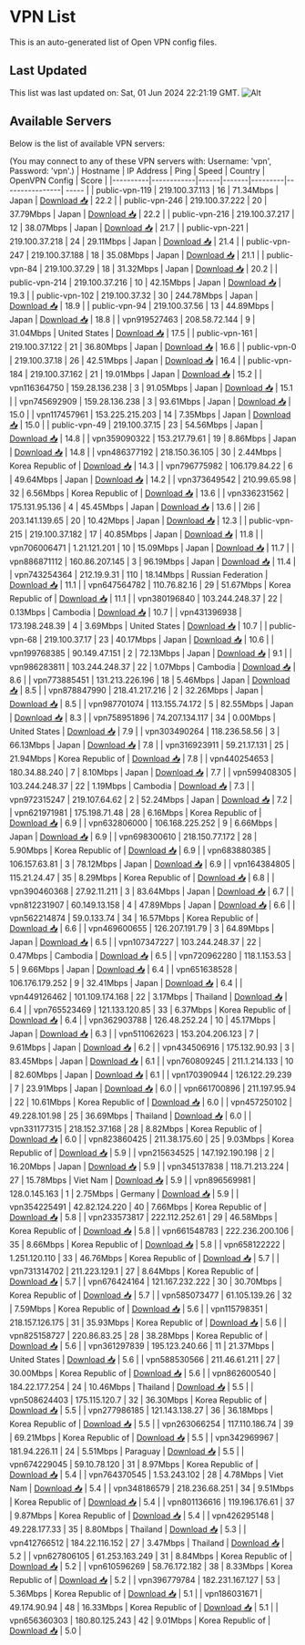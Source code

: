 # VPN List

This is an auto-generated list of Open VPN config files.

## Last Updated

This list was last updated on: Sat, 01 Jun 2024 22:21:19 GMT.
![Alt](https://repobeats.axiom.co/api/embed/186b98318ef1479477931607c1ad7d823f12451f.svg "Repobeats analytics image")

## Available Servers

Below is the list of available VPN servers:

(You may connect to any of these VPN servers with: Username: 'vpn', Password: 'vpn'.)
| Hostname | IP Address | Ping | Speed | Country | OpenVPN Config | Score |
|----------|------------|------|-------|---------|----------------| ----- |
| public-vpn-119 | 219.100.37.113 | 16 | 71.34Mbps | Japan | [Download 📥](./configs/server_0_JP.ovpn) | 22.2 |
| public-vpn-246 | 219.100.37.222 | 20 | 37.79Mbps | Japan | [Download 📥](./configs/server_1_JP.ovpn) | 22.2 |
| public-vpn-216 | 219.100.37.217 | 12 | 38.07Mbps | Japan | [Download 📥](./configs/server_2_JP.ovpn) | 21.7 |
| public-vpn-221 | 219.100.37.218 | 24 | 29.11Mbps | Japan | [Download 📥](./configs/server_3_JP.ovpn) | 21.4 |
| public-vpn-247 | 219.100.37.188 | 18 | 35.08Mbps | Japan | [Download 📥](./configs/server_4_JP.ovpn) | 21.1 |
| public-vpn-84 | 219.100.37.29 | 18 | 31.32Mbps | Japan | [Download 📥](./configs/server_5_JP.ovpn) | 20.2 |
| public-vpn-214 | 219.100.37.216 | 10 | 42.15Mbps | Japan | [Download 📥](./configs/server_6_JP.ovpn) | 19.3 |
| public-vpn-102 | 219.100.37.32 | 30 | 244.78Mbps | Japan | [Download 📥](./configs/server_7_JP.ovpn) | 18.9 |
| public-vpn-94 | 219.100.37.56 | 13 | 44.89Mbps | Japan | [Download 📥](./configs/server_8_JP.ovpn) | 18.8 |
| vpn919527463 | 208.58.72.144 | 9 | 31.04Mbps | United States | [Download 📥](./configs/server_9_US.ovpn) | 17.5 |
| public-vpn-161 | 219.100.37.122 | 21 | 36.80Mbps | Japan | [Download 📥](./configs/server_10_JP.ovpn) | 16.6 |
| public-vpn-0 | 219.100.37.18 | 26 | 42.51Mbps | Japan | [Download 📥](./configs/server_11_JP.ovpn) | 16.4 |
| public-vpn-184 | 219.100.37.162 | 21 | 19.01Mbps | Japan | [Download 📥](./configs/server_12_JP.ovpn) | 15.2 |
| vpn116364750 | 159.28.136.238 | 3 | 91.05Mbps | Japan | [Download 📥](./configs/server_13_JP.ovpn) | 15.1 |
| vpn745692909 | 159.28.136.238 | 3 | 93.61Mbps | Japan | [Download 📥](./configs/server_14_JP.ovpn) | 15.0 |
| vpn117457961 | 153.225.215.203 | 14 | 7.35Mbps | Japan | [Download 📥](./configs/server_15_JP.ovpn) | 15.0 |
| public-vpn-49 | 219.100.37.15 | 23 | 54.56Mbps | Japan | [Download 📥](./configs/server_16_JP.ovpn) | 14.8 |
| vpn359090322 | 153.217.79.61 | 19 | 8.86Mbps | Japan | [Download 📥](./configs/server_17_JP.ovpn) | 14.8 |
| vpn486377192 | 218.150.36.105 | 30 | 2.44Mbps | Korea Republic of | [Download 📥](./configs/server_18_KR.ovpn) | 14.3 |
| vpn796775982 | 106.179.84.22 | 6 | 49.64Mbps | Japan | [Download 📥](./configs/server_19_JP.ovpn) | 14.2 |
| vpn373649542 | 210.99.65.98 | 32 | 6.56Mbps | Korea Republic of | [Download 📥](./configs/server_20_KR.ovpn) | 13.6 |
| vpn336231562 | 175.131.95.136 | 4 | 45.45Mbps | Japan | [Download 📥](./configs/server_21_JP.ovpn) | 13.6 |
| 2i6 | 203.141.139.65 | 20 | 10.42Mbps | Japan | [Download 📥](./configs/server_22_JP.ovpn) | 12.3 |
| public-vpn-215 | 219.100.37.182 | 17 | 40.85Mbps | Japan | [Download 📥](./configs/server_23_JP.ovpn) | 11.8 |
| vpn706006471 | 1.21.121.201 | 10 | 15.09Mbps | Japan | [Download 📥](./configs/server_24_JP.ovpn) | 11.7 |
| vpn886871112 | 160.86.207.145 | 3 | 96.19Mbps | Japan | [Download 📥](./configs/server_25_JP.ovpn) | 11.4 |
| vpn743254364 | 212.19.9.31 | 110 | 18.14Mbps | Russian Federation | [Download 📥](./configs/server_26_RU.ovpn) | 11.1 |
| vpn647564782 | 110.76.82.16 | 29 | 51.67Mbps | Korea Republic of | [Download 📥](./configs/server_27_KR.ovpn) | 11.1 |
| vpn380196840 | 103.244.248.37 | 22 | 0.13Mbps | Cambodia | [Download 📥](./configs/server_28_KH.ovpn) | 10.7 |
| vpn431396938 | 173.198.248.39 | 4 | 3.69Mbps | United States | [Download 📥](./configs/server_29_US.ovpn) | 10.7 |
| public-vpn-68 | 219.100.37.17 | 23 | 40.17Mbps | Japan | [Download 📥](./configs/server_30_JP.ovpn) | 10.6 |
| vpn199768385 | 90.149.47.151 | 2 | 72.13Mbps | Japan | [Download 📥](./configs/server_31_JP.ovpn) | 9.1 |
| vpn986283811 | 103.244.248.37 | 22 | 1.07Mbps | Cambodia | [Download 📥](./configs/server_32_KH.ovpn) | 8.6 |
| vpn773885451 | 131.213.226.196 | 18 | 5.46Mbps | Japan | [Download 📥](./configs/server_33_JP.ovpn) | 8.5 |
| vpn878847990 | 218.41.217.216 | 2 | 32.26Mbps | Japan | [Download 📥](./configs/server_34_JP.ovpn) | 8.5 |
| vpn987701074 | 113.155.74.172 | 5 | 82.55Mbps | Japan | [Download 📥](./configs/server_35_JP.ovpn) | 8.3 |
| vpn758951896 | 74.207.134.117 | 34 | 0.00Mbps | United States | [Download 📥](./configs/server_36_US.ovpn) | 7.9 |
| vpn303490264 | 118.236.58.56 | 3 | 66.13Mbps | Japan | [Download 📥](./configs/server_37_JP.ovpn) | 7.8 |
| vpn316923911 | 59.21.17.131 | 25 | 21.94Mbps | Korea Republic of | [Download 📥](./configs/server_38_KR.ovpn) | 7.8 |
| vpn440254653 | 180.34.88.240 | 7 | 8.10Mbps | Japan | [Download 📥](./configs/server_39_JP.ovpn) | 7.7 |
| vpn599408305 | 103.244.248.37 | 22 | 1.19Mbps | Cambodia | [Download 📥](./configs/server_40_KH.ovpn) | 7.3 |
| vpn972315247 | 219.107.64.62 | 2 | 52.24Mbps | Japan | [Download 📥](./configs/server_41_JP.ovpn) | 7.2 |
| vpn621971981 | 175.198.71.48 | 28 | 6.16Mbps | Korea Republic of | [Download 📥](./configs/server_42_KR.ovpn) | 6.9 |
| vpn632806000 | 106.168.225.252 | 9 | 6.66Mbps | Japan | [Download 📥](./configs/server_43_JP.ovpn) | 6.9 |
| vpn698300610 | 218.150.77.172 | 28 | 5.90Mbps | Korea Republic of | [Download 📥](./configs/server_44_KR.ovpn) | 6.9 |
| vpn683880385 | 106.157.63.81 | 3 | 78.12Mbps | Japan | [Download 📥](./configs/server_45_JP.ovpn) | 6.9 |
| vpn164384805 | 115.21.24.47 | 35 | 8.29Mbps | Korea Republic of | [Download 📥](./configs/server_46_KR.ovpn) | 6.8 |
| vpn390460368 | 27.92.11.211 | 3 | 83.64Mbps | Japan | [Download 📥](./configs/server_47_JP.ovpn) | 6.7 |
| vpn812231907 | 60.149.13.158 | 4 | 47.89Mbps | Japan | [Download 📥](./configs/server_48_JP.ovpn) | 6.6 |
| vpn562214874 | 59.0.133.74 | 34 | 16.57Mbps | Korea Republic of | [Download 📥](./configs/server_49_KR.ovpn) | 6.6 |
| vpn469600655 | 126.207.191.79 | 3 | 64.89Mbps | Japan | [Download 📥](./configs/server_50_JP.ovpn) | 6.5 |
| vpn107347227 | 103.244.248.37 | 22 | 0.47Mbps | Cambodia | [Download 📥](./configs/server_51_KH.ovpn) | 6.5 |
| vpn720962280 | 118.1.153.53 | 5 | 9.66Mbps | Japan | [Download 📥](./configs/server_52_JP.ovpn) | 6.4 |
| vpn651638528 | 106.176.179.252 | 9 | 32.41Mbps | Japan | [Download 📥](./configs/server_53_JP.ovpn) | 6.4 |
| vpn449126462 | 101.109.174.168 | 22 | 3.17Mbps | Thailand | [Download 📥](./configs/server_54_TH.ovpn) | 6.4 |
| vpn765523469 | 121.133.120.85 | 33 | 6.37Mbps | Korea Republic of | [Download 📥](./configs/server_55_KR.ovpn) | 6.4 |
| vpn362903788 | 126.48.252.24 | 10 | 45.17Mbps | Japan | [Download 📥](./configs/server_56_JP.ovpn) | 6.3 |
| vpn511062623 | 153.204.206.123 | 7 | 9.61Mbps | Japan | [Download 📥](./configs/server_57_JP.ovpn) | 6.2 |
| vpn434506916 | 175.132.90.93 | 3 | 83.45Mbps | Japan | [Download 📥](./configs/server_58_JP.ovpn) | 6.1 |
| vpn760809245 | 211.1.214.133 | 10 | 82.60Mbps | Japan | [Download 📥](./configs/server_59_JP.ovpn) | 6.1 |
| vpn170390944 | 126.122.29.239 | 7 | 23.91Mbps | Japan | [Download 📥](./configs/server_60_JP.ovpn) | 6.0 |
| vpn661700896 | 211.197.95.94 | 22 | 10.61Mbps | Korea Republic of | [Download 📥](./configs/server_61_KR.ovpn) | 6.0 |
| vpn457250102 | 49.228.101.98 | 25 | 36.69Mbps | Thailand | [Download 📥](./configs/server_62_TH.ovpn) | 6.0 |
| vpn331177315 | 218.152.37.168 | 28 | 8.82Mbps | Korea Republic of | [Download 📥](./configs/server_63_KR.ovpn) | 6.0 |
| vpn823860425 | 211.38.175.60 | 25 | 9.03Mbps | Korea Republic of | [Download 📥](./configs/server_64_KR.ovpn) | 5.9 |
| vpn215634525 | 147.192.190.198 | 2 | 16.20Mbps | Japan | [Download 📥](./configs/server_65_JP.ovpn) | 5.9 |
| vpn345137838 | 118.71.213.224 | 27 | 15.78Mbps | Viet Nam | [Download 📥](./configs/server_66_VN.ovpn) | 5.9 |
| vpn896569981 | 128.0.145.163 | 1 | 2.75Mbps | Germany | [Download 📥](./configs/server_67_DE.ovpn) | 5.9 |
| vpn354225491 | 42.82.124.220 | 40 | 7.66Mbps | Korea Republic of | [Download 📥](./configs/server_68_KR.ovpn) | 5.8 |
| vpn233573817 | 222.112.252.61 | 29 | 46.58Mbps | Korea Republic of | [Download 📥](./configs/server_69_KR.ovpn) | 5.8 |
| vpn661548783 | 222.236.200.106 | 35 | 8.66Mbps | Korea Republic of | [Download 📥](./configs/server_70_KR.ovpn) | 5.8 |
| vpn658122222 | 1.251.120.110 | 33 | 46.76Mbps | Korea Republic of | [Download 📥](./configs/server_71_KR.ovpn) | 5.7 |
| vpn731314702 | 211.223.129.1 | 27 | 8.64Mbps | Korea Republic of | [Download 📥](./configs/server_72_KR.ovpn) | 5.7 |
| vpn676424164 | 121.167.232.222 | 30 | 30.70Mbps | Korea Republic of | [Download 📥](./configs/server_73_KR.ovpn) | 5.7 |
| vpn585073477 | 61.105.139.26 | 32 | 7.59Mbps | Korea Republic of | [Download 📥](./configs/server_74_KR.ovpn) | 5.6 |
| vpn115798351 | 218.157.126.175 | 31 | 35.93Mbps | Korea Republic of | [Download 📥](./configs/server_75_KR.ovpn) | 5.6 |
| vpn825158727 | 220.86.83.25 | 28 | 38.28Mbps | Korea Republic of | [Download 📥](./configs/server_76_KR.ovpn) | 5.6 |
| vpn361297839 | 195.123.240.66 | 11 | 21.37Mbps | United States | [Download 📥](./configs/server_77_US.ovpn) | 5.6 |
| vpn588530566 | 211.46.61.211 | 27 | 30.00Mbps | Korea Republic of | [Download 📥](./configs/server_78_KR.ovpn) | 5.6 |
| vpn862600540 | 184.22.177.254 | 24 | 10.46Mbps | Thailand | [Download 📥](./configs/server_79_TH.ovpn) | 5.5 |
| vpn508624403 | 175.115.120.7 | 32 | 36.30Mbps | Korea Republic of | [Download 📥](./configs/server_80_KR.ovpn) | 5.5 |
| vpn277986185 | 121.143.138.27 | 36 | 36.18Mbps | Korea Republic of | [Download 📥](./configs/server_81_KR.ovpn) | 5.5 |
| vpn263066254 | 117.110.186.74 | 39 | 69.21Mbps | Korea Republic of | [Download 📥](./configs/server_82_KR.ovpn) | 5.5 |
| vpn342969967 | 181.94.226.11 | 24 | 5.51Mbps | Paraguay | [Download 📥](./configs/server_83_PY.ovpn) | 5.5 |
| vpn674229045 | 59.10.78.120 | 31 | 8.97Mbps | Korea Republic of | [Download 📥](./configs/server_84_KR.ovpn) | 5.4 |
| vpn764370545 | 1.53.243.102 | 28 | 4.78Mbps | Viet Nam | [Download 📥](./configs/server_85_VN.ovpn) | 5.4 |
| vpn348186579 | 218.236.68.251 | 34 | 9.51Mbps | Korea Republic of | [Download 📥](./configs/server_86_KR.ovpn) | 5.4 |
| vpn801136616 | 119.196.176.61 | 37 | 9.87Mbps | Korea Republic of | [Download 📥](./configs/server_87_KR.ovpn) | 5.4 |
| vpn426295148 | 49.228.177.33 | 35 | 8.80Mbps | Thailand | [Download 📥](./configs/server_88_TH.ovpn) | 5.3 |
| vpn412766512 | 184.22.116.152 | 27 | 3.47Mbps | Thailand | [Download 📥](./configs/server_89_TH.ovpn) | 5.2 |
| vpn627806105 | 61.253.163.249 | 31 | 8.84Mbps | Korea Republic of | [Download 📥](./configs/server_90_KR.ovpn) | 5.2 |
| vpn610596269 | 58.76.172.182 | 38 | 8.33Mbps | Korea Republic of | [Download 📥](./configs/server_91_KR.ovpn) | 5.2 |
| vpn396779784 | 182.231.167.127 | 53 | 5.36Mbps | Korea Republic of | [Download 📥](./configs/server_92_KR.ovpn) | 5.1 |
| vpn186031671 | 49.174.90.94 | 48 | 16.33Mbps | Korea Republic of | [Download 📥](./configs/server_93_KR.ovpn) | 5.1 |
| vpn656360303 | 180.80.125.243 | 42 | 9.01Mbps | Korea Republic of | [Download 📥](./configs/server_94_KR.ovpn) | 5.0 |
